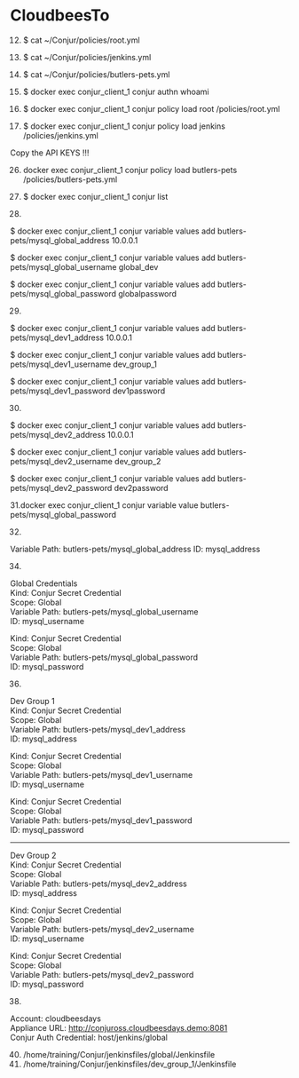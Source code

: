# CloudbeesTo

12. $ cat ~/Conjur/policies/root.yml
13.	$ cat ~/Conjur/policies/jenkins.yml
14.	$ cat ~/Conjur/policies/butlers-pets.yml
15. $ docker exec conjur_client_1 conjur authn whoami

16. $ docker exec conjur_client_1 conjur policy load root /policies/root.yml
17. $ docker exec conjur_client_1 conjur policy load jenkins /policies/jenkins.yml

Copy the API KEYS !!!

26. docker exec conjur_client_1 conjur policy load butlers-pets /policies/butlers-pets.yml

27. $ docker exec conjur_client_1 conjur list

28.
$ docker exec conjur_client_1 conjur variable values add butlers-pets/mysql_global_address 10.0.0.1

$ docker exec conjur_client_1 conjur variable values add butlers-pets/mysql_global_username global_dev

$ docker exec conjur_client_1 conjur variable values add butlers-pets/mysql_global_password globalpassword

29.
$ docker exec conjur_client_1 conjur variable values add butlers-pets/mysql_dev1_address 10.0.0.1

$ docker exec conjur_client_1 conjur variable values add butlers-pets/mysql_dev1_username dev_group_1

$ docker exec conjur_client_1 conjur variable values add butlers-pets/mysql_dev1_password dev1password

30.
$ docker exec conjur_client_1 conjur variable values add butlers-pets/mysql_dev2_address 10.0.0.1

$ docker exec conjur_client_1 conjur variable values add butlers-pets/mysql_dev2_username dev_group_2

$ docker exec conjur_client_1 conjur variable values add butlers-pets/mysql_dev2_password dev2password

31.docker exec conjur_client_1 conjur variable value butlers-pets/mysql_global_password

32.
Variable Path: butlers-pets/mysql_global_address
ID: mysql_address

34.
Global Credentials<br>
Kind: Conjur Secret Credential<br>
Scope: Global<br>
Variable Path: butlers-pets/mysql_global_username<br>
ID: mysql_username<br>

Kind: Conjur Secret Credential<br>
Scope: Global<br>
Variable Path: butlers-pets/mysql_global_password<br>
ID: mysql_password<br>

36.
Dev Group 1<br>
Kind: Conjur Secret Credential<br>
Scope: Global<br>
Variable Path: butlers-pets/mysql_dev1_address<br>
ID: mysql_address<br>

Kind: Conjur Secret Credential<br>
Scope: Global<br>
Variable Path: butlers-pets/mysql_dev1_username<br>
ID: mysql_username<br>

Kind: Conjur Secret Credential<br>
Scope: Global<br>
Variable Path: butlers-pets/mysql_dev1_password<br>
ID: mysql_password<br>

----------------------------------------------------

Dev Group 2<br>
Kind: Conjur Secret Credential<br>
Scope: Global<br>
Variable Path: butlers-pets/mysql_dev2_address<br>
ID: mysql_address<br>

Kind: Conjur Secret Credential<br>
Scope: Global<br>
Variable Path: butlers-pets/mysql_dev2_username<br>
ID: mysql_username<br>

Kind: Conjur Secret Credential<br>
Scope: Global<br>
Variable Path: butlers-pets/mysql_dev2_password<br>
ID: mysql_password<br>


38.
Account:			cloudbeesdays<br>
Appliance URL:		http://conjuross.cloudbeesdays.demo:8081<br>
Conjur Auth Credential:	host/jenkins/global<br>

40. /home/training/Conjur/jenkinsfiles/global/Jenkinsfile
47. /home/training/Conjur/jenkinsfiles/dev_group_1/Jenkinsfile

